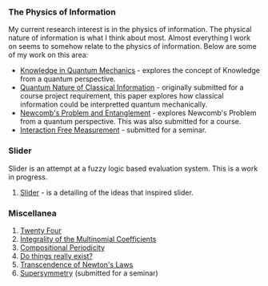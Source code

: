 ### The Physics of Information
My current research interest is in the physics of information. The physical nature of information is what I think about most. Almost everything I work on seems to somehow relate to the physics of information. Below are some of my work on this area:
* [Knowledge in Quantum Mechanics](quantum_knowledge.pdf) - explores the concept of Knowledge from a quantum perspective.
* [Quantum Nature of Classical Information](quantum_nature.pdf) - originally submitted for a course project requirement, this paper explores how classical information could be interpretted quantum mechanically.
* [Newcomb's Problem and Entanglement](quantum_newcomb.pdf) - explores Newcomb's Problem from a quantum perspective. This was also submitted for a course.
* [Interaction Free Measurement](interaction_free.pdf) - submitted for a seminar.

### Slider
Slider is an attempt at a fuzzy logic based evaluation system. This is a work in progress.
1. [Slider](slider.pdf) - is a detailing of the ideas that inspired slider.

### Miscellanea
1. [Twenty Four](twenty_four.pdf)
2. [Integrality of the Multinomial Coefficients](multinomial_integrality.pdf)
3. [Compositional Periodicity](compositional_periodicity.pdf)
4. [Do things really exist?](things_exist.pdf)
5. [Transcendence of Newton's Laws](newtonian_transcendence.pdf)
6. [Supersymmetry](supersymmetry.pdf) (submitted for a seminar)
